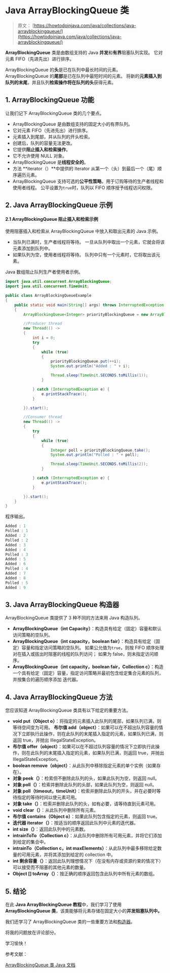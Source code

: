 # Java ArrayBlockingQueue 类

> 原文： [https://howtodoinjava.com/java/collections/java-arrayblockingqueue/](https://howtodoinjava.com/java/collections/java-arrayblockingqueue/)

**ArrayBlockingQueue** 类是由数组支持的 Java **并发**和**有界**阻塞队列实现。 它对元素 FIFO（先进先出）进行排序。

ArrayBlockingQueue 的**头**是已在队列中最长时间的元素。 ArrayBlockingQueue 的**尾部**是已在队列中最短时间的元素。 将新的**元素插入到队列的末尾**，并且队列**检索操作将在队列的头**获得元素。

## 1\. ArrayBlockingQueue 功能

让我们记下 ArrayBlockingQueue 类的几个要点。

*   ArrayBlockingQueue 是由数组支持的固定大小的有界队列。
*   它对元素 FIFO（先进先出）进行排序。
*   元素插入到尾部，并从队列的开头检索。
*   创建后，队列的容量无法更改。
*   它提供**阻止插入和检索操作**。
*   它不允许使用 NULL 对象。
*   ArrayBlockingQueue 是**线程安全的**。
*   方法 **iterator（）**中提供的 Iterator 从第一个（头）到最后一个（尾）顺序遍历元素。
*   ArrayBlockingQueue 支持可选的**公平性策略**，用于订购等待的生产者线程和使用者线程。 公平设置为`true`时，队列以 FIFO 顺序授予线程访问权限。

## 2\. Java ArrayBlockingQueue 示例

#### 2.1 ArrayBlockingQueue 阻止插入和检索示例

使用阻塞插入和检索从 ArrayBlockingQueue 中放入和取出元素的 Java 示例。

*   当队列已满时，生产者线程将等待。 一旦从队列中取出一个元素，它就会将该元素添加到队列中。
*   如果队列为空，使用者线程将等待。 队列中只有一个元素时，它将取出该元素。

Java 数组阻止队列生产者使用者示例。

```java
import java.util.concurrent.ArrayBlockingQueue;
import java.util.concurrent.TimeUnit;

public class ArrayBlockingQueueExample 
{
    public static void main(String[] args) throws InterruptedException 
    {
        ArrayBlockingQueue<Integer> priorityBlockingQueue = new ArrayBlockingQueue<>(5);

        //Producer thread
        new Thread(() -> 
        {
            int i = 0;
            try 
            {
                while (true) 
                {
                    priorityBlockingQueue.put(++i);
                    System.out.println("Added : " + i);

                    Thread.sleep(TimeUnit.SECONDS.toMillis(1));
                }

            } catch (InterruptedException e) {
                e.printStackTrace();
            }

        }).start();

        //Consumer thread
        new Thread(() -> 
        {
            try 
            {
                while (true) 
                {
                    Integer poll = priorityBlockingQueue.take();
                    System.out.println("Polled : " + poll);

                    Thread.sleep(TimeUnit.SECONDS.toMillis(2));
                }

            } catch (InterruptedException e) {
                e.printStackTrace();
            }

        }).start();
    }
}

```

程序输出。

```java
Added : 1
Polled : 1
Added : 2
Polled : 2
Added : 3
Added : 4
Polled : 3
Added : 5
Added : 6
Polled : 4
Added : 7
Added : 8
Polled : 5
Added : 9

```

## 3\. Java ArrayBlockingQueue 构造器

ArrayBlockingQueue 类提供了 3 种不同的方法来用 Java 构造队列。

*   **ArrayBlockingQueue（int Capacity）**：构造具有给定（固定）容量和默认访问策略的空队列。
*   **ArrayBlockingQueue（int capacity，boolean fair）**：构造具有给定（固定）容量和指定访问策略的空队列。 如果公允值为`true`，则按 FIFO 顺序处理对在插入或拔出时阻塞的线程的队列访问； 如果为 false，则未指定访问顺序。
*   **ArrayBlockingQueue（int capacity，boolean fair，Collection c）**：构造一个具有给定（固定）容量，指定访问策略并最初包含给定集合元素的队列，并按集合的遍历顺序添加 迭代器。

## 4\. Java ArrayBlockingQueue 方法

您应该知道 ArrayBlockingQueue 类具有以下给定的重要方法。

*   **void put（Object o）**：将指定的元素插入此队列的尾部，如果队列已满，则等待空间变为可用。 **布尔值 add（object）**：如果可以在不超出队列容量的情况下立即执行此操作，则在此队列的末尾插入指定的元素，如果队列已满，则返回 true，并抛出 IllegalStateException。
*   **布尔值 offer（object）**：如果可以在不超过队列容量的情况下立即执行此操作，则在此队列的末尾插入指定的元素，如果队列已满，则返回 true，并抛出 IllegalStateException。
*   **boolean remove（object）**：从此队列中移除指定元素的单个实例（如果存在）。
*   **对象 peek（）**：检索但不删除此队列的头，如果此队列为空，则返回 null。
*   **对象 poll（）**：检索并删除此队列的头部，如果此队列为空，则返回 null。
*   **对象 poll（timeout，timeUnit）**：检索并删除此队列的开头，并在必要时等待指定的等待时间以使元素可用。
*   **对象 take（）**：检索并删除此队列的头，如有必要，请等待直到元素可用。
*   **void clear（）**：从此队列中删除所有元素。
*   **布尔值 contains（Object o）**：如果此队列包含指定的元素，则返回 true。
*   **迭代器 iterator（）**：按适当的顺序返回此队列中元素的迭代器。
*   **int size（）**：返回此队列中的元素数。
*   **intrainToTo（Collection c）**：从此队列中删除所有可用元素，并将它们添加到给定的集合中。
*   **intrainTo（Collection c，int maxElements）**：从此队列中最多移除给定数量的可用元素，并将其添加到给定的 collection 中。
*   **int 剩余容量（）**：返回此队列理想情况下（在没有内存或资源约束的情况下）可以接受而不阻塞的其他元素的数量。
*   **Object [] toArray（）**：按正确的顺序返回包含此队列中所有元素的数组。

## 5\. 结论

在此 **Java ArrayBlockingQueue 教程**中，我们学习了使用 **ArrayBlockingQueue 类**，该类能够将元素存储在固定大小的**并发阻塞队列中。**

我们还学习了 ArrayBlockingQueue 类的一些重要方法和[构造器](https://howtodoinjava.com/oops/java-constructors/)。

将我的问题放在评论部分。

学习愉快！

参考文献：

[ArrayBlockingQueue 类 Java 文档](https://docs.oracle.com/javase/8/docs/api/java/util/ArrayBlockingQueue.html)